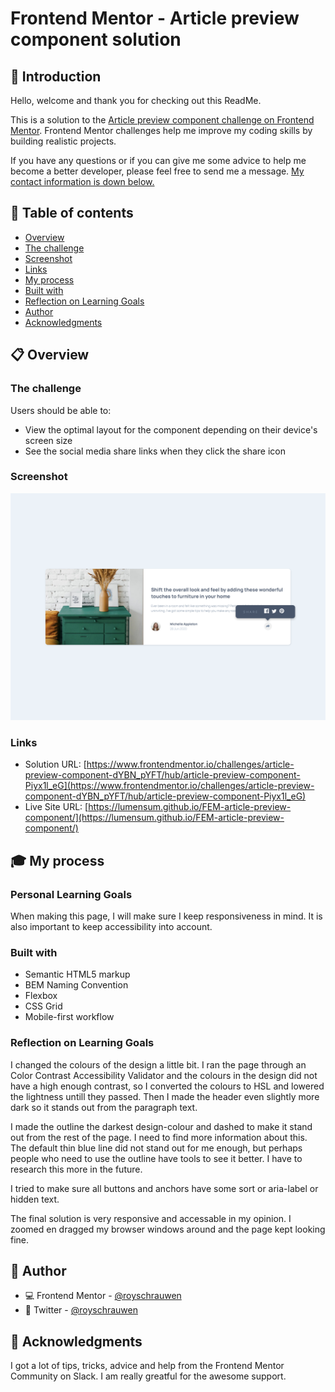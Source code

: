 # Frontend Mentor - Article preview component solution

## 👋 Introduction

Hello, welcome and thank you for checking out this ReadMe.

This is a solution to the [Article preview component challenge on Frontend Mentor](https://www.frontendmentor.io/challenges/article-preview-component-dYBN_pYFT).
Frontend Mentor challenges help me improve my coding skills by building realistic projects.

If you have any questions or if you can give me some advice to help me become a better developer, please feel free to send me a message. [My contact information is down below.](#-author)

## 📑 Table of contents

- [Overview](#-overview)
- [The challenge](#the-challenge)
- [Screenshot](#screenshot)
- [Links](#links)
- [My process](#-my-process)
- [Built with](#built-with)
- [Reflection on Learning Goals](#reflection-on-learning-goals)
- [Author](#-author)
- [Acknowledgments](#-acknowledgments)

## 📋 Overview

### The challenge

Users should be able to:

- View the optimal layout for the component depending on their device's screen size
- See the social media share links when they click the share icon

### Screenshot

![](./screenshot.png)

### Links

- Solution URL: [https://www.frontendmentor.io/challenges/article-preview-component-dYBN_pYFT/hub/article-preview-component-Piyx1l_eG](https://www.frontendmentor.io/challenges/article-preview-component-dYBN_pYFT/hub/article-preview-component-Piyx1l_eG)
- Live Site URL: [https://lumensum.github.io/FEM-article-preview-component/](https://lumensum.github.io/FEM-article-preview-component/)

## 🎓 My process

### Personal Learning Goals

When making this page, I will make sure I keep responsiveness in mind. It is also important to keep accessibility into account.

### Built with

- Semantic HTML5 markup
- BEM Naming Convention
- Flexbox
- CSS Grid
- Mobile-first workflow

### Reflection on Learning Goals

I changed the colours of the design a little bit. I ran the page through an Color Contrast Accessibility Validator and the colours in the design did not have a high enough contrast, so I converted the colours to HSL and lowered the lightness untill they passed. Then I made the header even slightly more dark so it stands out from the paragraph text.

I made the outline the darkest design-colour and dashed to make it stand out from the rest of the page. I need to find more information about this. The default thin blue line did not stand out for me enough, but perhaps people who need to use the outline have tools to see it better. I have to research this more in the future.

I tried to make sure all buttons and anchors have some sort or aria-label or hidden text.

The final solution is very responsive and accessable in my opinion. I zoomed en dragged my browser windows around and the page kept looking fine.

## 📧 Author

- 💻️ Frontend Mentor - [@royschrauwen](https://www.frontendmentor.io/profile/royschrauwen)
- 🍗 Twitter - [@royschrauwen](https://www.twitter.com/royschrauwen)

## 🙏 Acknowledgments

I got a lot of tips, tricks, advice and help from the Frontend Mentor Community on Slack. I am really greatful for the awesome support.
